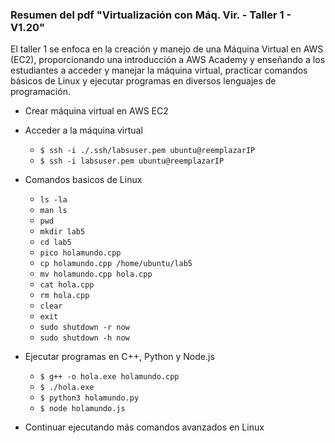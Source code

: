 ### Resumen del pdf "Virtualización con Máq. Vir. - Taller 1 - V1.20"

El taller 1 se enfoca en la creación y manejo de una Máquina Virtual en AWS (EC2), proporcionando una introducción a AWS Academy y enseñando a los estudiantes a acceder y manejar la máquina virtual, practicar comandos básicos de Linux y ejecutar programas en diversos lenguajes de programación.

- Crear máquina virtual en AWS EC2
- Acceder a la máquina virtual

  - `$ ssh -i ./.ssh/labsuser.pem ubuntu@reemplazarIP`
  - `$ ssh -i labsuser.pem ubuntu@reemplazarIP`
- Comandos basicos de Linux
  - `ls -la`
  - `man ls`
  - `pwd`
  - `mkdir lab5`
  - `cd lab5`
  - `pico holamundo.cpp`
  - `cp holamundo.cpp /home/ubuntu/lab5`
  - `mv holamundo.cpp hola.cpp`
  - `cat hola.cpp`
  - `rm hola.cpp`
  - `clear`
  - `exit`
  - `sudo shutdown -r now`
  - `sudo shutdown -h now`

- Ejecutar programas en C++, Python y Node.js
  - `$ g++ -o hola.exe holamundo.cpp`
  - `$ ./hola.exe`
  - `$ python3 holamundo.py`
  - `$ node holamundo.js`

- Continuar ejecutando más comandos avanzados en Linux
